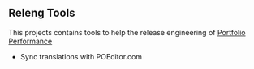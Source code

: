 ## Releng Tools

This projects contains tools to help the release engineering of [Portfolio Performance](https://github.com/buchen/portfolio)

* Sync translations with POEditor.com
